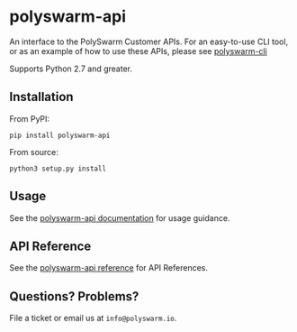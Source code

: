 # polyswarm-api

An interface to the PolySwarm Customer APIs.
For an easy-to-use CLI tool, or as an example of how to use these APIs, please see [polyswarm-cli](https://github.com/polyswarm/polyswarm-cli)

Supports Python 2.7 and greater.

## Installation

From PyPI:

    pip install polyswarm-api

From source:

    python3 setup.py install

## Usage

See the [polyswarm-api documentation](https://docs.polyswarm.io/docs/polyswarm-customer-api) for usage guidance.

## API Reference

See the [polyswarm-api reference](https://polyswarm-api.readthedocs.io/en/latest/autoapi/index.html) for API References.

## Questions? Problems?

File a ticket or email us at `info@polyswarm.io`.
